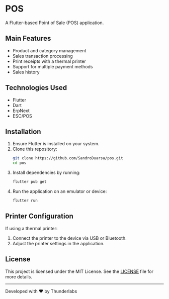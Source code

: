 # POS

A Flutter-based Point of Sale (POS) application.

## Main Features
- Product and category management
- Sales transaction processing
- Print receipts with a thermal printer
- Support for multiple payment methods
- Sales history

## Technologies Used
- Flutter
- Dart
- ErpNext
- ESC/POS
  
## Installation
1. Ensure Flutter is installed on your system.
2. Clone this repository:
   ```sh
   git clone https://github.com/SandroDuarsa/pos.git
   cd pos
   ```
3. Install dependencies by running:
   ```sh
   flutter pub get
   ```
4. Run the application on an emulator or device:
   ```sh
   flutter run
   ```

## Printer Configuration
If using a thermal printer:
1. Connect the printer to the device via USB or Bluetooth.
2. Adjust the printer settings in the application.



## License
This project is licensed under the MIT License. See the [LICENSE](LICENSE) file for more details.

---
Developed with ❤️ by Thunderlabs

